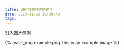 ```yaml
---
title: 如何当前博客搭建？
date: 2023-11-16 18:39:43
tags:
---
```


引入图片示例：

{% asset_img example.png This is an example image %}